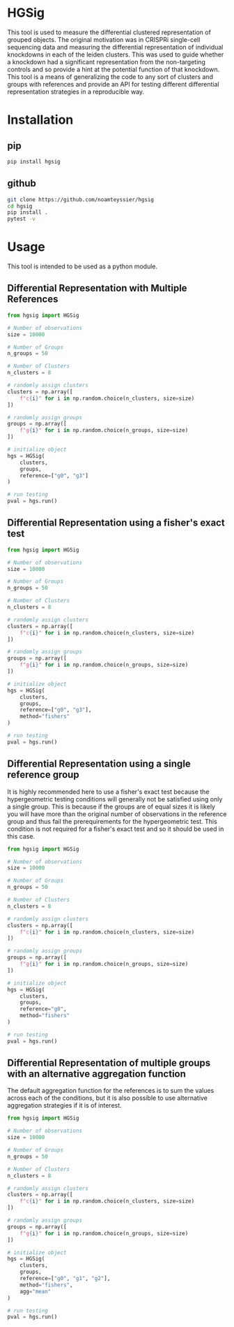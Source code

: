 # HGSig
This tool is used to measure the differential clustered representation of grouped objects. The original motivation was in CRISPRi single-cell sequencing data and measuring the differential representation of individual knockdowns in each of the leiden clusters. This was used to guide whether a knockdown had a significant representation from the non-targeting controls and so provide a hint at the potential function of that knockdown. This tool is a means of generalizing the code to any sort of clusters and groups with references and provide an API for testing different differential representation strategies in a reproducible way. 

# Installation
## pip 
```bash
pip install hgsig
```

## github
```bash
git clone https://github.com/noamteyssier/hgsig
cd hgsig
pip install .
pytest -v
```

# Usage
This tool is intended to be used as a python module. 

## Differential Representation with Multiple References
```python
from hgsig import HGSig

# Number of observations
size = 10000

# Number of Groups
n_groups = 50

# Number of Clusters
n_clusters = 8

# randomly assign clusters
clusters = np.array([
	f"c{i}" for i in np.random.choice(n_clusters, size=size)
])

# randomly assign groups
groups = np.array([
	f"g{i}" for i in np.random.choice(n_groups, size=size)
])

# initialize object
hgs = HGSig(
	clusters,
	groups,
	reference=["g0", "g3"]
)

# run testing
pval = hgs.run()

```

## Differential Representation using a fisher's exact test
```python
from hgsig import HGSig

# Number of observations
size = 10000

# Number of Groups
n_groups = 50

# Number of Clusters
n_clusters = 8

# randomly assign clusters
clusters = np.array([
	f"c{i}" for i in np.random.choice(n_clusters, size=size)
])

# randomly assign groups
groups = np.array([
	f"g{i}" for i in np.random.choice(n_groups, size=size)
])

# initialize object
hgs = HGSig(
	clusters,
	groups,
	reference=["g0", "g3"],
	method="fishers"
)

# run testing
pval = hgs.run()
```

## Differential Representation using a single reference group
It is highly recommended here to use a fisher's exact test because the hypergeometric testing conditions will generally not be satisfied using only a single group. This is because if the groups are of equal sizes it is likely you will have more than the original number of observations in the reference group and thus fail the prerequirements for the hypergeometric test. This condition is not required for a fisher's exact test and so it should be used in this case.
```python
from hgsig import HGSig

# Number of observations
size = 10000

# Number of Groups
n_groups = 50

# Number of Clusters
n_clusters = 8

# randomly assign clusters
clusters = np.array([
	f"c{i}" for i in np.random.choice(n_clusters, size=size)
])

# randomly assign groups
groups = np.array([
	f"g{i}" for i in np.random.choice(n_groups, size=size)
])

# initialize object
hgs = HGSig(
	clusters,
	groups,
	reference="g0",
	method="fishers"
)

# run testing
pval = hgs.run()
```

## Differential Representation of multiple groups with an alternative aggregation function
The default aggregation function for the references is to sum the values across each of the conditions, but it is also possible to use alternative aggregation strategies if it is of interest.
```python
from hgsig import HGSig

# Number of observations
size = 10000

# Number of Groups
n_groups = 50

# Number of Clusters
n_clusters = 8

# randomly assign clusters
clusters = np.array([
	f"c{i}" for i in np.random.choice(n_clusters, size=size)
])

# randomly assign groups
groups = np.array([
	f"g{i}" for i in np.random.choice(n_groups, size=size)
])

# initialize object
hgs = HGSig(
	clusters,
	groups,
	reference=["g0", "g1", "g2"],
	method="fishers",
	agg="mean"
)

# run testing
pval = hgs.run()
```
